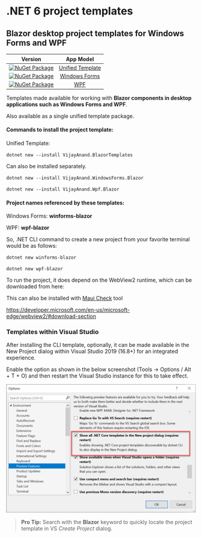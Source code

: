 # .NET 6 project templates

## Blazor desktop project templates for Windows Forms and WPF

| Version | App Model |
| :-----: | :-------: |
| [![NuGet Package](https://badgen.net/nuget/v/VijayAnand.BlazorTemplates/)](https://www.nuget.org/packages/VijayAnand.BlazorTemplates/) | [Unified Template](https://www.nuget.org/packages/VijayAnand.BlazorTemplates/)|
| [![NuGet Package](https://badgen.net/nuget/v/VijayAnand.WindowsForms.Blazor/)](https://www.nuget.org/packages/VijayAnand.WindowsForms.Blazor/) | [Windows Forms](https://www.nuget.org/packages/VijayAnand.WindowsForms.Blazor/)|
| [![NuGet Package](https://badgen.net/nuget/v/VijayAnand.Wpf.Blazor/)](https://www.nuget.org/packages/VijayAnand.Wpf.Blazor/) | [WPF](https://www.nuget.org/packages/VijayAnand.Wpf.Blazor/)|

Templates made available for working with **Blazor components in desktop applications such as Windows Forms and WPF**.

Also available as a single unified template package.

#### Commands to install the project template:

Unified Template:

```shell
dotnet new --install VijayAnand.BlazorTemplates
```

Can also be installed separately.

```shell
dotnet new --install VijayAnand.WindowsForms.Blazor
```

```shell
dotnet new --install VijayAnand.Wpf.Blazor
```

#### Project names referenced by these templates:

Windows Forms: **winforms-blazor**

WPF: **wpf-blazor**

So, .NET CLI command to create a new project from your favorite terminal would be as follows:

```shell
dotnet new winforms-blazor
```

```shell
dotnet new wpf-blazor
```

To run the project, it does depend on the WebView2 runtime, which can be downloaded from here:

This can also be installed with [Maui Check](https://github.com/Redth/dotnet-maui-check) tool

https://developer.microsoft.com/en-us/microsoft-edge/webview2/#download-section

### Templates within Visual Studio

After installing the CLI template, optionally, it can be made available in the New Project dialog within Visual Studio 2019 (16.8+) for an integrated experience.

Enable the option as shown in the below screenshot (Tools -> Options / Alt + T + O) and then restart the Visual Studio instance for this to take effect.

![CLI Project Templates within Visual Studio 2019](./images/cli-templates-option-enable.png)

> **Pro Tip:** Search with the **Blazor** keyword to quickly locate the project template in VS _Create Project_ dialog.
